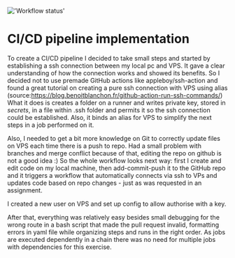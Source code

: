 !['Workflow status'](https://github.com/KateSharkun/todo/actions/workflows/workflow.yml/badge.svg)
# CI/CD pipeline implementation
To create a CI/CD pipeline I decided to take small steps and started by establishing a ssh connection between my local pc and VPS. 
It gave a clear understanding of how the connection works and showed its benefits.
So I decided not to use premade GitHub actions like appleboy/ssh-action and found a great tutorial on creating a pure ssh connection
with VPS using alias (source:https://blog.benoitblanchon.fr/github-action-run-ssh-commands/) What it does is creates a folder on a runner and writes private key, 
stored in *secrets*, in a file within .ssh folder and permits it so the ssh connection could be established. Also, it binds an alias for VPS to simplify the next steps in a job 
performed on it.

Also, I needed to get a bit more knowledge on Git to correctly update files on VPS each time there is a push to repo. 
Had a small problem with branches and merge conflict because of that, editing the repo on github is not a good idea :) 
So the whole workflow looks next way: first I create and edit code 
on my local machine, then add-commit-push it to the GitHub repo and it triggers a workflow that automatically connects via ssh to VPs and updates code based on repo changes -
just as was requested in an assignment.

I created a new user on VPS and set up config to allow authorise with a key.

After that, everything was relatively easy besides small debugging for the wrong route in a bash script that made the pull request invalid, formatting errors in yaml file while organizing steps and runs in the right order. As jobs are executed dependently in a chain there was no need for multiple jobs with dependencies for this exercise.

